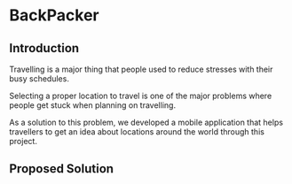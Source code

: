 # BackPacker
## Introduction
Travelling is a major thing that people used to reduce stresses with their busy schedules.

Selecting a proper location to travel is one of the major problems where people get stuck when planning on travelling.

As a solution to this problem, we developed a mobile application that helps travellers to get an idea about locations around the world through this project.

## Proposed Solution
<!--stackedit_data:
eyJoaXN0b3J5IjpbLTE4MDIyMjM3MTJdfQ==
-->